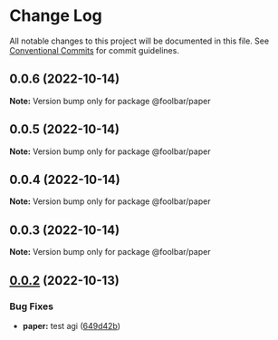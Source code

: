 # Change Log

All notable changes to this project will be documented in this file.
See [Conventional Commits](https://conventionalcommits.org) for commit guidelines.

## 0.0.6 (2022-10-14)

**Note:** Version bump only for package @foolbar/paper





## 0.0.5 (2022-10-14)

**Note:** Version bump only for package @foolbar/paper





## 0.0.4 (2022-10-14)

**Note:** Version bump only for package @foolbar/paper





## 0.0.3 (2022-10-14)

**Note:** Version bump only for package @foolbar/paper





## [0.0.2](https://github.com/foolsgoldbar/monorepo/compare/@foolbar/paper@0.0.1...@foolbar/paper@0.0.2) (2022-10-13)


### Bug Fixes

* **paper:** test agi ([649d42b](https://github.com/foolsgoldbar/monorepo/commit/649d42bdeb5c8970285fc75c060f12bb2ff7be3a))
